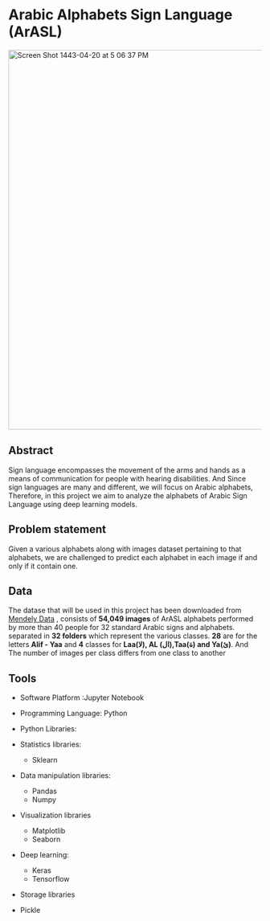 # Arabic Alphabets Sign Language (ArASL) 

<img width="756" alt="Screen Shot 1443-04-20 at 5 06 37 PM" src="https://user-images.githubusercontent.com/90555474/143456398-64bb1b25-89cc-43bd-acff-0118446d41ba.png">


## Abstract
Sign language encompasses the movement of the arms and hands as a means of communication
for people with hearing disabilities.
And Since sign languages are many and different, we will focus on Arabic alphabets,
Therefore, in this project we aim to analyze the alphabets of Arabic Sign Language using deep learning models.

## Problem statement
Given a various alphabets along with images dataset pertaining to that alphabets, we are challenged to predict each alphabet in each image if and only if it contain one.

## Data
The datase that will be used in this project has been downloaded from [Mendely Data](https://data.mendeley.com/datasets/y7pckrw6z2/1) , consists of **54,049 images** of ArASL alphabets performed by more than 40 people for 32 standard Arabic signs and alphabets. separated in **32 folders** which represent the various classes. **28** are for the letters **Alif - Yaa** and **4** classes for **Laa(لا), AL (ال),Taa(ة) and Ya(ئ)**. And The number of images per class differs from one class to another


## Tools
* Software Platform :Jupyter Notebook
* Programming Language: Python
* Python Libraries:
* Statistics libraries:
  * Sklearn
  
* Data manipulation libraries:
  * Pandas
  * Numpy
  
* Visualization libraries
  * Matplotlib
  * Seaborn
* Deep learning:
  * Keras
  * Tensorflow
  
* Storage libraries
* Pickle
